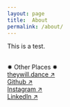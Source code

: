 ```yaml
---
layout: page
title:  About
permalink: /about/
---
```


This is a test.

<br>✸ Other Places ✸
<br><a href="https://www.theywill.dance" target="_blank">theywill.dance ↗</a>
<br><a href="https://github.com/phoemelaballaran" target="_blank">Github ↗</a>
<br><a href="https://instagram.com/phoemelaballaran" target="_blank">Instagram ↗</a>
<br><a href="https://www.linkedin.com/in/phoemela-ballaran/" target="_blank">LinkedIn ↗</a>
